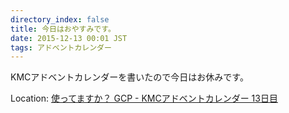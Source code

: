 ```yaml
---
directory_index: false
title: 今日はおやすみです。
date: 2015-12-13 00:01 JST
tags: アドベントカレンダー
---
```


KMCアドベントカレンダーを書いたので今日はお休みです。

Location: [使ってますか？ GCP - KMCアドベントカレンダー 13日目](/blog/2015/12/13/kmc.html)
